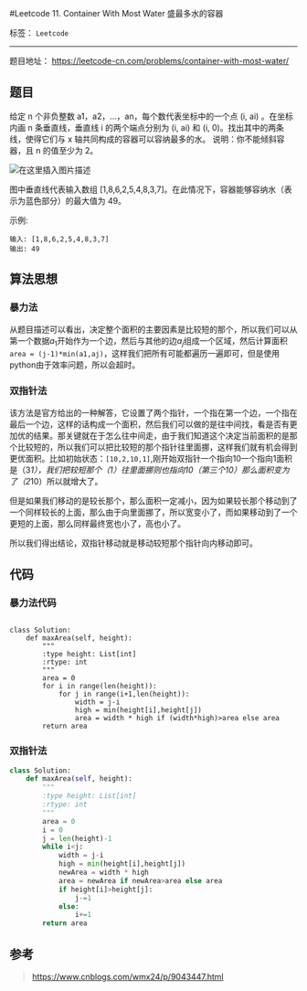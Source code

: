 ﻿#Leetcode 11. Container With Most Water 盛最多水的容器

标签： `Leetcode`

---

题目地址： https://leetcode-cn.com/problems/container-with-most-water/  
## 题目   
给定 n 个非负整数 a1，a2，...，an，每个数代表坐标中的一个点 (i, ai) 。在坐标内画 n 条垂直线，垂直线 i 的两个端点分别为 (i, ai) 和 (i, 0)。找出其中的两条线，使得它们与 x 轴共同构成的容器可以容纳最多的水。
说明：你不能倾斜容器，且 n 的值至少为 2。  

![在这里插入图片描述](https://img-blog.csdnimg.cn/20190202183902845.png?x-oss-process=image/watermark,type_ZmFuZ3poZW5naGVpdGk,shadow_10,text_aHR0cHM6Ly9ibG9nLmNzZG4ubmV0L3FxXzI4ODg4ODM3,size_16,color_FFFFFF,t_70)  

图中垂直线代表输入数组 [1,8,6,2,5,4,8,3,7]。在此情况下，容器能够容纳水（表示为蓝色部分）的最大值为 49。  

示例:

    输入: [1,8,6,2,5,4,8,3,7]
    输出: 49   
    
## 算法思想  

### 暴力法  

从题目描述可以看出，决定整个面积的主要因素是比较短的那个，所以我们可以从第一个数据$a_1$开始作为一个边，然后与其他的边$a_j$组成一个区域，然后计算面积`area = (j-1)*min(a1,aj)`，这样我们把所有可能都遍历一遍即可，但是使用python由于效率问题，所以会超时。    

### 双指针法
该方法是官方给出的一种解答，它设置了两个指针，一个指在第一个边，一个指在最后一个边，这样的话构成一个面积，然后我们可以做的是往中间找，看是否有更加优的结果。那关键就在于怎么往中间走，由于我们知道这个决定当前面积的是那个比较短的，所以我们可以把比较短的那个指针往里面挪，这样我们就有机会得到更优面积。比如初始状态：`[10,2,10,1]`,刚开始双指针一个指向10一个指向1面积是（3*1），我们把较短那个（1）往里面挪则也指向10（第三个10）那么面积变为了（2*10）所以就增大了。  

但是如果我们移动的是较长那个，那么面积一定减小，因为如果较长那个移动到了一个同样较长的上面，那么由于向里面挪了，所以宽变小了，而如果移动到了一个更短的上面，那么同样最终宽也小了，高也小了。   

所以我们得出结论，双指针移动就是移动较短那个指针向内移动即可。

##  代码  

### 暴力法代码   

```pthon  

class Solution:
    def maxArea(self, height):
        """
        :type height: List[int]
        :rtype: int
        """
        area = 0
        for i in range(len(height)):
            for j in range(i+1,len(height)):
                width = j-i
                high = min(height[i],height[j])
                area = width * high if (width*high)>area else area
        return area
```  

### 双指针法  
```python
class Solution:
    def maxArea(self, height):
        """
        :type height: List[int]
        :rtype: int
        """
        area = 0
        i = 0
        j = len(height)-1
        while i<j:
            width = j-i
            high = min(height[i],height[j])
            newArea = width * high
            area = newArea if newArea>area else area
            if height[i]>height[j]:
                j-=1
            else:
                i+=1
        return area
```  

## 参考   

>https://www.cnblogs.com/wmx24/p/9043447.html






